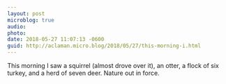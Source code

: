 ```yaml
---
layout: post
microblog: true
audio: 
photo: 
date: 2018-05-27 11:07:13 -0600
guid: http://aclaman.micro.blog/2018/05/27/this-morning-i.html
---
```

This morning I saw a squirrel (almost drove over it), an otter, a flock of six turkey, and a herd of seven deer. Nature out in force.
